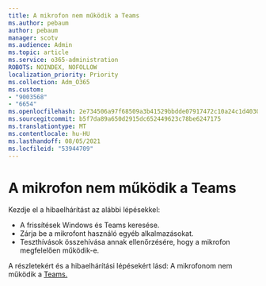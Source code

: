 ```yaml
---
title: A mikrofon nem működik a Teams
ms.author: pebaum
author: pebaum
manager: scotv
ms.audience: Admin
ms.topic: article
ms.service: o365-administration
ROBOTS: NOINDEX, NOFOLLOW
localization_priority: Priority
ms.collection: Adm_O365
ms.custom:
- "9003568"
- "6654"
ms.openlocfilehash: 2e734506a97f68509a3b41529bbdde07917472c10a24c1d40305fdad7feff41a
ms.sourcegitcommit: b5f7da89a650d2915dc652449623c78be6247175
ms.translationtype: MT
ms.contentlocale: hu-HU
ms.lasthandoff: 08/05/2021
ms.locfileid: "53944709"
---
```

# <a name="microphone-isnt-working-in-teams"></a>A mikrofon nem működik a Teams

Kezdje el a hibaelhárítást az alábbi lépésekkel:

- A frissítések Windows és Teams keresése.
- Zárja be a mikrofont használó egyéb alkalmazásokat.
- Teszthívások összehívása annak ellenőrzésére, hogy a mikrofon megfelelően működik-e.

A részletekért és a hibaelhárítási lépésekért lásd: A mikrofonom nem működik a [Teams.](https://support.microsoft.com/office/666d1123-9dd0-4a31-ad2e-a758b204f33a)

